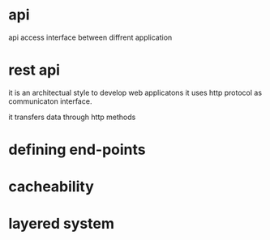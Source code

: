 # api
api access interface between diffrent application 

# rest api
it is an architectual style to develop web applicatons it uses http protocol as communicaton interface.




it transfers data through http methods 

# defining end-points





# cacheability
# layered system